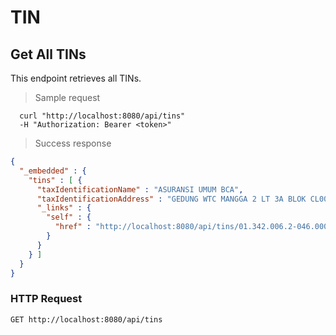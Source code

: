 # TIN

## Get All TINs
This endpoint retrieves all TINs.

> Sample request

```shell
  curl "http://localhost:8080/api/tins"
  -H "Authorization: Bearer <token>"
```

> Success response

```json
{
  "_embedded" : {
    "tins" : [ {
      "taxIdentificationName" : "ASURANSI UMUM BCA",
      "taxIdentificationAddress" : "GEDUNG WTC MANGGA 2 LT 3A BLOK CL003",
      "_links" : {
        "self" : {
          "href" : "http://localhost:8080/api/tins/01.342.006.2-046.000"
        }
      }
    } ]
  }
}
```

### HTTP Request

`GET http://localhost:8080/api/tins`

